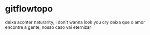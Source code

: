 # gitflowtopo

 deixa aconter naturarity, i don't wanna look you cry
deixa que o amor encontre a gente, nosso caso vai eternizar